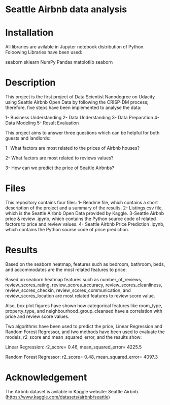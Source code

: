 # Seattle Airbnb data analysis
# Installation
All libraries are avilable in Jupyter notebook distribution of Python. Foloowing Libraries have been used:

seaborn
sklearn
NumPy
Pandas
matplotlib
seaborn

# Description

This project is the first project of Data Scientist Nanodegree on Udacity using Seattle Airbnb Open Data by following the CRISP-DM process; therefore, five steps have been implemented to analyse the data:

1- Business Understanding 
2- Data Understanding
3- Data Preparation
4- Data Modeling
5- Result Evaluation

This project aims to answer three questions which can be helpful for both guests and landlords:

1- What factors are most related to the prices of Airbnb houses?

2- What factors are most related to reviews values?

3- How can we predict the price of Seattle Airbnbs?


# Files

This repository contains four files:
1- Readme file, which contains a short description of the project and a summary of the results.
2- Listings.csv file, which is the Seattle Airbnb Open Data provided by Kaggle.
3-Seattle Airbnb price & review .ipynb, which contains the Python source code of related factors to price and review values.
4- Seattle Airbnb Price Prediction .ipynb, which contains the Python sourse code of price prediction.

# Results

Based on the seaborn heatmap, features such as bedroom, bathroom, beds, and accommodates are the most related features to price.

Based on seaborn heatmap features such as number_of_reviews, review_scores_rating, review_scores_accuracy, review_scores_cleanliness, review_scores_checkin, review_scores_communication, and review_scores_location are most related features to review score value.

Also, box plot figures have shown how categorical features like room_type, property_type, and neighbourhood_group_cleansed have a correlation with price and review score values.

Two algorithms have been used to predict the price, Linear Regression and Random Forest Regressor, and two methods have been used to evaluate the models, r2_score and mean_squared_error, and the results show:

Linear Regression: r2_score= 0.46, mean_squared_error= 4225.5

Random Forest Regressor: r2_score= 0.48, mean_squared_error= 4097.3

# Acknowledgement

The Airbnb dataset is avilable in Kaggle website: Seattle Airbnb.(https://www.kaggle.com/datasets/airbnb/seattle)


